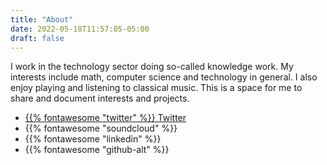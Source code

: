 ```yaml
---
title: "About"
date: 2022-05-18T11:57:05-05:00
draft: false
---
```

I work in the technology sector doing so-called knowledge work.
My interests include math, computer science and technology in general.
I also enjoy playing and listening to classical music.
This is a space for me to share and document interests and projects.

* [{{% fontawesome "twitter" %}} Twitter](https://twitter.com/adrochoa)
* {{% fontawesome "soundcloud" %}}
* {{% fontawesome "linkedin" %}}
* {{% fontawesome "github-alt" %}}
